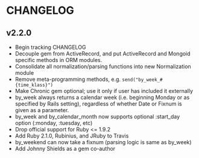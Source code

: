 # CHANGELOG

## v2.2.0

* Begin tracking CHANGELOG
* Decouple gem from ActiveRecord, and put ActiveRecord and Mongoid specific methods in ORM modules.
* Consolidate all normalization/parsing functions into new Normalization module
* Remove meta-programming methods, e.g. `send("by_week_#{time_klass}")`
* Make Chronic gem optional; use it only if user has included it externally
* by_week always returns a calendar week (i.e. beginning Monday or as specified by Rails setting), regardless of whether Date or Fixnum is given as a parameter.
* by_week and by_calendar_month now supports optional :start_day option (:monday, :tuesday, etc)
* Drop official support for Ruby <= 1.9.2
* Add Ruby 2.1.0, Rubinius, and JRuby to Travis
* by_weekend can now take a fixnum (parsing logic is same as by_week)
* Add Johnny Shields as a gem co-author
